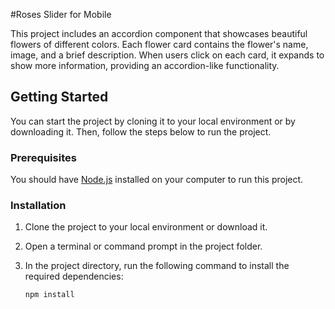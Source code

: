 #Roses Slider for Mobile

This project includes an accordion component that showcases beautiful flowers of different colors. Each flower card contains the flower's name, image, and a brief description. When users click on each card, it expands to show more information, providing an accordion-like functionality.

## Getting Started

You can start the project by cloning it to your local environment or by downloading it. Then, follow the steps below to run the project.

### Prerequisites

You should have [Node.js](https://nodejs.org/) installed on your computer to run this project.

### Installation

1. Clone the project to your local environment or download it.

2. Open a terminal or command prompt in the project folder.

3. In the project directory, run the following command to install the required dependencies:

   ```shell
   npm install

